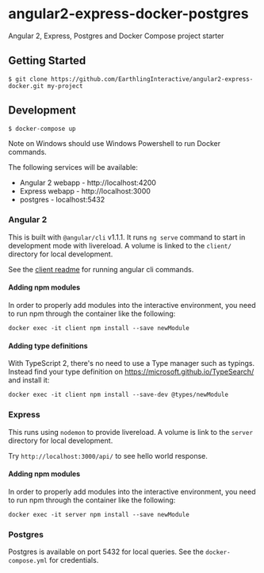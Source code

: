 # angular2-express-docker-postgres

Angular 2, Express, Postgres and Docker Compose project starter

## Getting Started

```
$ git clone https://github.com/EarthlingInteractive/angular2-express-docker.git my-project
```

## Development

```
$ docker-compose up
```

Note on Windows should use Windows Powershell to run Docker commands.

The following services will be available:

* Angular 2 webapp - http://localhost:4200
* Express webapp - http://localhost:3000
* postgres - localhost:5432

### Angular 2

This is built with `@angular/cli` v1.1.1. It runs `ng serve` command to start in development mode with livereload. 
A volume is linked to the `client/` directory for local development.

See the [client readme](client/README.md) for running angular cli commands.

#### Adding npm modules

In order to properly add modules into the interactive environment, you need to run npm through the container like the following:

```
docker exec -it client npm install --save newModule
```

#### Adding type definitions

With TypeScript 2, there's no need to use a Type manager such as typings.  Instead find your type definition on https://microsoft.github.io/TypeSearch/ and install it:

```
docker exec -it client npm install --save-dev @types/newModule
```

### Express

This runs using `nodemon` to provide livereload. A volume is link to the `server` directory for local development.

Try `http://localhost:3000/api/` to see hello world response.

#### Adding npm modules

In order to properly add modules into the interactive environment, you need to run npm through the container like the following:

```
docker exec -it server npm install --save newModule
```

### Postgres

Postgres is available on port 5432 for local queries. See the `docker-compose.yml` for credentials.
